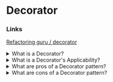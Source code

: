 # Decorator

### Links

[Refactoring guru / decorator](https://refactoring.guru/design-patterns/decorator)

<details>
  <summary>What is a Decorator?</summary>

Decorator is a structural design pattern that lets you attach new behaviors to objects by placing these objects inside special wrapper objects that contain the behaviors.

</details>

<details>
  <summary>What is a Decorator's Applicability?</summary>

- Use the Decorator pattern when you need to be able to assign extra behaviors to objects at runtime without breaking the code that uses these objects;
- Use the pattern when it’s awkward or not possible to extend an object’s behavior using inheritance.

</details>

<details>
  <summary>What are pros of a Decorator pattern?</summary>

- It is possitble to extend an object’s behavior without making a new subclass;
- It is possitble to add or remove responsibilities from an object at runtime;
- It is possitble to combine several behaviors by wrapping an object into multiple decorators;
- It is possitble to divide a monolithic class that implements many possible variants of behavior into several smaller classes (Single Responsibility Principle).

</details>

<details>
  <summary>What are cons of a Decorator pattern?</summary>

- It’s hard to remove a specific wrapper from the wrappers stack;
- It’s hard to implement a decorator in such a way that its behavior doesn’t depend on the order in the decorators stack;
- The initial configuration code of layers might look pretty ugly.

</details>
